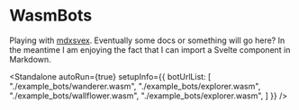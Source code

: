 <script lang="ts">
    import Standalone from "$lib/mainComponents/Standalone.svelte";
</script>

# WasmBots

Playing with [mdxsvex](https://mdsvex.pngwn.io/). Eventually some docs or something will go here? In the meantime I am enjoying the fact that I can import a Svelte component in Markdown. 

<Standalone autoRun={true} setupInfo={{
    botUrlList: [
        "./example_bots/wanderer.wasm",
        "./example_bots/explorer.wasm",
        "./example_bots/wallflower.wasm",
        "./example_bots/explorer.wasm",
    ]
}} />

